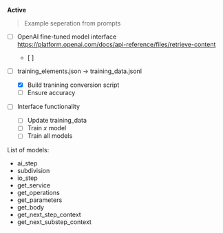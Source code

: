 **Active**
> Example seperation from prompts

- [ ] OpenAI fine-tuned model interface
https://platform.openai.com/docs/api-reference/files/retrieve-content
    - [ ] 

- [ ] training_elements.json -> training_data.jsonl
    - [x] Build tranining conversion script
    - [ ] Ensure accuracy

- [ ] Interface functionality
    - [ ] Update training_data
    - [ ] Train *x* model
    - [ ] Train all models

List of models:
- ai_step
- subdivision
- io_step
- get_service
- get_operations
- get_parameters
- get_body
- get_next_step_context
- get_next_substep_context